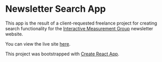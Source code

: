 # Newsletter Search App

This app is the result of a client-requested freelance project for creating search functionality for the [Interactive Measurement Group](https://img.faculty.unlv.edu/lab/) newsletter website.

You can view the live site [here](https://img.faculty.unlv.edu/lab/newsletter-search/).

This project was bootstrapped with [Create React App](https://github.com/facebook/create-react-app).
